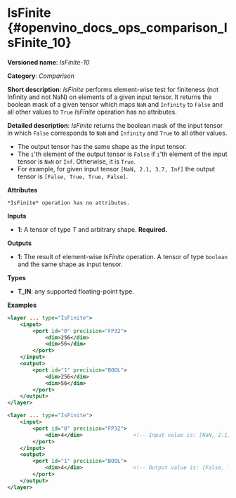 # IsFinite {#openvino_docs_ops_comparison_IsFinite_10}

**Versioned name**: *IsFinite-10*

**Category**: *Comparison*

**Short description**: *IsFinite* performs element-wise test for finiteness (not Infinity and not NaN) on elements of a given input tensor. It returns the boolean mask of a given tensor which maps
`NaN` and `Infinity` to `False` and all other values to `True`
*IsFinite* operation has no attributes.

**Detailed description**: *IsFinite* returns the boolean mask of the input tensor in which `False` corresponds to `NaN` and `Infinity` and `True` to all other values.
* The output tensor has the same shape as the input tensor.
* The `i`'th element of the output tensor is `False` if `i`'th element of the input tensor is `NaN` or `Inf`. Otherwise, it is `True`.
* For example, for given input tensor `[NaN, 2.1, 3.7, Inf]` the output tensor is `[False, True, True, False]`.

**Attributes**

    *IsFinite* operation has no attributes.

**Inputs**

* **1**: A tensor of type *T* and arbitrary shape. **Required.**

**Outputs**

* **1**: The result of element-wise *IsFinite* operation. A tensor of type `boolean` and the same shape as input tensor.

**Types**

* **T_IN**: any supported floating-point type.

**Examples**

```xml
<layer ... type="IsFinite">
    <input>
        <port id="0" precision="FP32">
            <dim>256</dim>
            <dim>56</dim>
        </port>
    </input>
    <output>
        <port id="1" precision="BOOL">
            <dim>256</dim>
            <dim>56</dim>
        </port>
    </output>
</layer>
```

```xml
<layer ... type="IsFinite">
    <input>
        <port id="0" precision="FP32">
            <dim>4</dim>                <!-- Input value is: [NaN, 2.1, 3.7, Inf] -->
        </port>
    </input>
    <output>
        <port id="1" precision="BOOL">
            <dim>4</dim>                <!-- Output value is: [False, True, True, False] -->
        </port>
    </output>
</layer>
```
